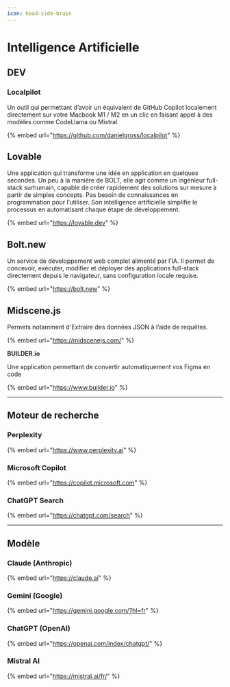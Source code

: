 ```yaml
---
icon: head-side-brain
---
```


# Intelligence Artificielle

## DEV

### Localpilot

Un outil qui permettant d’avoir un équivalent de GitHub Copilot localement directement sur votre Macbook M1 / M2 en un clic en faisant appel à des modèles comme CodeLlama ou Mistral

{% embed url="https://github.com/danielgross/localpilot" %}

## Lovable&#x20;

Une application qui transforme une idée en application en quelques secondes. Un peu à la manière de BOLT, elle agit comme un ingénieur full-stack surhumain, capable de créer rapidement des solutions sur mesure à partir de simples concepts. Pas besoin de connaissances en programmation pour l’utiliser. Son intelligence artificielle simplifie le processus en automatisant chaque étape de développement.

{% embed url="https://lovable.dev" %}

## Bolt.new

Un service de développement web complet alimenté par l’IA. Il permet de concevoir, exécuter, modifier et déployer des applications full-stack directement depuis le navigateur, sans configuration locale requise.

{% embed url="https://bolt.new" %}

## **Midscene.js**

&#x20;Permets notamment d'Extraire des données JSON à l’aide de requêtes.

{% embed url="https://midscenejs.com/" %}

**BUILDER.io**

Une application permettant de convertir automatiquement vos Figma en code

{% embed url="https://www.builder.io" %}

***

## Moteur de recherche

### Perplexity

{% embed url="https://www.perplexity.ai" %}

### Microsoft Copilot

{% embed url="https://copilot.microsoft.com" %}

### ChatGPT Search

{% embed url="https://chatgpt.com/search" %}

***

## Modèle

### Claude (Anthropic)

{% embed url="https://claude.ai" %}

### Gemini (Google)

{% embed url="https://gemini.google.com/?hl=fr" %}

### ChatGPT (OpenAI)

{% embed url="https://openai.com/index/chatgpt/" %}

### Mistral AI

{% embed url="https://mistral.ai/fr/" %}
